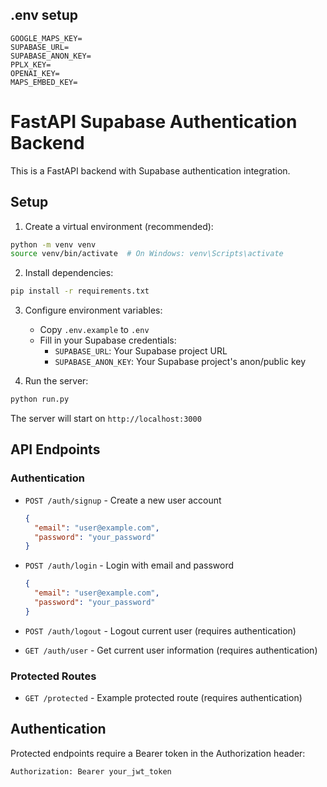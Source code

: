 ## .env setup
```
GOOGLE_MAPS_KEY=
SUPABASE_URL=
SUPABASE_ANON_KEY=
PPLX_KEY=
OPENAI_KEY=
MAPS_EMBED_KEY=
```

# FastAPI Supabase Authentication Backend

This is a FastAPI backend with Supabase authentication integration.

## Setup

1. Create a virtual environment (recommended):
```bash
python -m venv venv
source venv/bin/activate  # On Windows: venv\Scripts\activate
```

2. Install dependencies:
```bash
pip install -r requirements.txt
```

3. Configure environment variables:
   - Copy `.env.example` to `.env`
   - Fill in your Supabase credentials:
     - `SUPABASE_URL`: Your Supabase project URL
     - `SUPABASE_ANON_KEY`: Your Supabase project's anon/public key

4. Run the server:
```bash
python run.py
```

The server will start on `http://localhost:3000`

## API Endpoints

### Authentication
- `POST /auth/signup` - Create a new user account
  ```json
  {
    "email": "user@example.com",
    "password": "your_password"
  }
  ```

- `POST /auth/login` - Login with email and password
  ```json
  {
    "email": "user@example.com",
    "password": "your_password"
  }
  ```

- `POST /auth/logout` - Logout current user (requires authentication)

- `GET /auth/user` - Get current user information (requires authentication)

### Protected Routes
- `GET /protected` - Example protected route (requires authentication)

## Authentication
Protected endpoints require a Bearer token in the Authorization header:
```
Authorization: Bearer your_jwt_token
``` 
